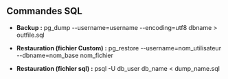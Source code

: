 ## Commandes SQL

* __Backup :__ pg_dump --username=username --encoding=utf8 dbname > outfile.sql

* __Restauration (fichier Custom) :__ pg_restore --username=nom_utilisateur --dbname=nom_base nom_fichier

* __Restauration (fichier sql) :__ psql -U db_user db_name < dump_name.sql